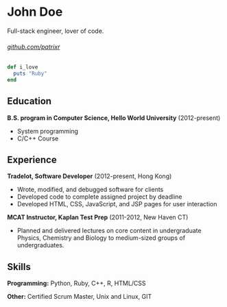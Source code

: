 <!-- @theme foghorn -->

John Doe
======

Full-stack engineer, lover of code.

###### [github.com/patrixr](https://github.com/patrixr)

```ruby
def i_love
  puts "Ruby"
end
```


Education
---------
**B.S. program in Computer Science, Hello World University** (2012-present)

- System programming
- C/C++ Course


Experience
---------
**Tradelot, Software Developer** (2012-present, Hong Kong)

- Wrote, modified, and debugged software for clients
- Developed code to complete assigned project by deadline
- Developed HTML, CSS, JavaScript, and JSP pages for user interaction

**MCAT Instructor, Kaplan Test Prep** (2011-2012, New Haven CT)

- Planned and delivered lectures on core content in undergraduate Physics, Chemistry and Biology to medium-sized groups of undergraduates.

Skills
------
**Programming:** Python, Ruby, C++, R, HTML/CSS

**Other:** Certified Scrum Master, Unix and Linux, GIT
